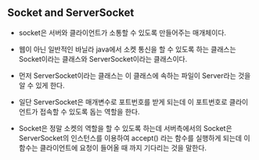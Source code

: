 ## Socket and ServerSocket

- socket은 서버와 클라이언트가 소통할 수 있도록 만들어주는 매개체이다.
- 웹이 아닌 일반적인 바닐라 java에서 소켓 통신을 할 수 있도록 하는 클래스는 Socket이라는 클래스와 ServerSocket이라는 클래스이다.

- 먼저 ServerSocket이라는 클래스는 이 클래스에 속하는 파일이 Server라는 것을 알 수 있게 한다.
- 일단 ServerSocket은 매개변수로 포트번호를 받게 되는데 이 포트번호로 클라이언트가 접속할 수 있도록 돕는 역할을 한다.
- Socket은 정말 소켓의 역할을 할 수 있도록 하는데 서버측에서의 Socket은 ServerSocket의 인스턴스를 이용하여 accept() 라는 함수를 실행하게 되는데 이 함수는 클라이언트에 요청이 들어올 때 까지 기다리는 것을 말한다.